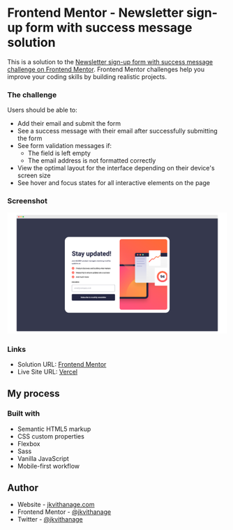 # Frontend Mentor - Newsletter sign-up form with success message solution

This is a solution to the [Newsletter sign-up form with success message challenge on Frontend Mentor](https://www.frontendmentor.io/challenges/newsletter-signup-form-with-success-message-3FC1AZbNrv). Frontend Mentor challenges help you improve your coding skills by building realistic projects.

### The challenge

Users should be able to:

-   Add their email and submit the form
-   See a success message with their email after successfully submitting the form
-   See form validation messages if:
    -   The field is left empty
    -   The email address is not formatted correctly
-   View the optimal layout for the interface depending on their device's screen size
-   See hover and focus states for all interactive elements on the page

### Screenshot

![](./screenshot.png)

### Links

-   Solution URL: [Frontend Mentor](https://www.frontendmentor.io/solutions/mobile-first-and-dom-manupulation-with-javascript-C8EdGwAgc8)
-   Live Site URL: [Vercel](https://newsletter-sign-up-with-success-message-azure.vercel.app/)

## My process

### Built with

-   Semantic HTML5 markup
-   CSS custom properties
-   Flexbox
-   Sass
-   Vanilla JavaScript
-   Mobile-first workflow

## Author

-   Website - [jkvithanage.com](https://jkvithanage.com)
-   Frontend Mentor - [@jkvithanage](https://www.frontendmentor.io/profile/jkvithanage)
-   Twitter - [@jkvithanage](https://www.twitter.com/jkvithanage)

